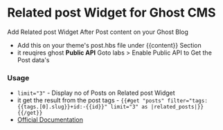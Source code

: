 # Related post Widget for Ghost CMS

Add Related post Widget After Post content on your Ghost Blog

- Add this on your theme's post.hbs file under {{content}} Section
- it reuqires ghost <b>Public API</b> Goto labs > Enable Public API to Get the Post data's

### Usage

- `limit="3"` - Display no of Posts on Related post Widget
- it get the result from the post tags - `{{#get "posts" filter="tags:{{tags.[0].slug}}+id:-{{id}}" limit="3" as |related_posts|}}{{/get}}`
- <a href="https://themes.ghost.org/docs/recent-featured-sidebar#section-extra-special-sauce-related-posts" target="_blank">Official Documentation</a>




